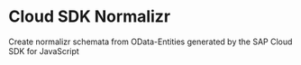 # Cloud SDK Normalizr
Create normalizr schemata from OData-Entities generated by the SAP Cloud SDK for JavaScript
